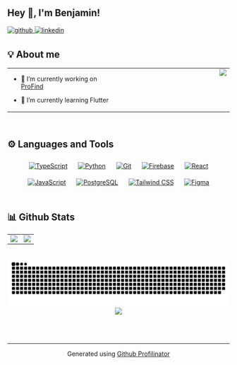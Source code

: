 ## Hey 👋, I'm Benjamin!  
  

<a href="https://github.com/BenjahYKP" target="_blank">
<img src=https://img.shields.io/badge/github-%2324292e.svg?&style=for-the-badge&logo=github&logoColor=white alt=github style="margin-bottom: 5px;" />
</a>
<a href="https://linkedin.com/in/Benjamin-ortiz-a123992a2" target="_blank">
<img src=https://img.shields.io/badge/linkedin-%231E77B5.svg?&style=for-the-badge&logo=linkedin&logoColor=white alt=linkedin style="margin-bottom: 5px;" />
</a>  
  


## 💡 About me  
<table><tr><td valign="top" width="50%">

- 🔭 I’m currently working on [ProFind](https://github.com/Roussd/Profind)  
  

- 🌱 I’m currently learning Flutter  


</td><td valign="top" width="50%">

<div align="center">
<img src="https://i.pinimg.com/originals/e5/32/e0/e532e09a5fb3e5a38fffdcc33f16feeb.gif" align="right" style="width: 800" />
</div>  


</td></tr></table>  

<br/>  


## ⚙️ Languages and Tools  
<div align="center">  
<a href="https://www.typescriptlang.org/" target="_blank"><img style="margin: 10px" src="https://profilinator.rishav.dev/skills-assets/typescript-original.svg" alt="TypeScript" height="25" /></a>  
<a href="https://www.python.org/" target="_blank"><img style="margin: 10px" src="https://profilinator.rishav.dev/skills-assets/python-original.svg" alt="Python" height="25" /></a>  
<a href="https://github.com/" target="_blank"><img style="margin: 10px" src="https://profilinator.rishav.dev/skills-assets/git-scm-icon.svg" alt="Git" height="25" /></a>  
<a href="https://firebase.google.com/" target="_blank"><img style="margin: 10px" src="https://profilinator.rishav.dev/skills-assets/firebase.png" alt="Firebase" height="25" /></a>  
<a href="https://reactjs.org/" target="_blank"><img style="margin: 10px" src="https://profilinator.rishav.dev/skills-assets/react-original-wordmark.svg" alt="React" height="25" /></a>  
<a href="https://www.javascript.com/" target="_blank"><img style="margin: 10px" src="https://profilinator.rishav.dev/skills-assets/javascript-original.svg" alt="JavaScript" height="25" /></a>  
<a href="https://www.postgresql.org/" target="_blank"><img style="margin: 10px" src="https://profilinator.rishav.dev/skills-assets/postgresql-original-wordmark.svg" alt="PostgreSQL" height="25" /></a>  
<a href="https://www.tailwindcss.com/" target="_blank"><img style="margin: 10px" src="https://profilinator.rishav.dev/skills-assets/tailwindcss.svg" alt="Tailwind CSS" height="25" /></a>  
<a href="https://www.figma.com/" target="_blank"><img style="margin: 10px" src="https://profilinator.rishav.dev/skills-assets/figma-icon.svg" alt="Figma" height="25" /></a>  
</div>  

<br/>  


## 📊 Github Stats  
<table><tr><td valign="top" width="50%">

<img src="https://github-readme-stats.vercel.app/api?username=BenjahYKP&show_icons=true&theme=radical&count_private=true&hide_border=true" align="left" style="width: 100%" />

</td><td valign="top" width="50%">

<img src="https://github-readme-stats.vercel.app/api/top-langs/?username=BenjahYKP&hide_border=true&theme=radical&layout=compact" align="left" style="width: 100%" />

</td></tr></table>  

<br/>  

<img src="https://raw.githubusercontent.com/platane/snk/output/github-contribution-grid-snake-dark.svg" align="left" height="" width="800" />  
  

<br/>  

<div align="center">
<img src="https://komarev.com/ghpvc/?username=BenjahYKP&&style=flat-square" align="center" />
</div>  
  

<br/>  

  

<br/>  


<br />

----
<div align="center">Generated using <a href="https://profilinator.rishav.dev/" target="_blank">Github Profilinator</a></div>
